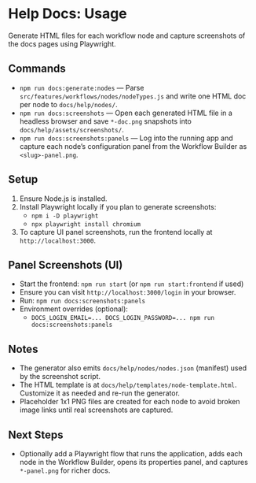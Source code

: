 Help Docs: Usage
================

Generate HTML files for each workflow node and capture screenshots of the docs pages using Playwright.

Commands
--------
- `npm run docs:generate:nodes` — Parse `src/features/workflows/nodes/nodeTypes.js` and write one HTML doc per node to `docs/help/nodes/`.
- `npm run docs:screenshots` — Open each generated HTML file in a headless browser and save `*-doc.png` snapshots into `docs/help/assets/screenshots/`.
- `npm run docs:screenshots:panels` — Log into the running app and capture each node’s configuration panel from the Workflow Builder as `<slug>-panel.png`.

Setup
-----
1. Ensure Node.js is installed.
2. Install Playwright locally if you plan to generate screenshots:
   - `npm i -D playwright`
   - `npx playwright install chromium`
3. To capture UI panel screenshots, run the frontend locally at `http://localhost:3000`.

Panel Screenshots (UI)
----------------------
- Start the frontend: `npm run start` (or `npm run start:frontend` if used)
- Ensure you can visit `http://localhost:3000/login` in your browser.
- Run: `npm run docs:screenshots:panels`
- Environment overrides (optional):
  - `DOCS_LOGIN_EMAIL=... DOCS_LOGIN_PASSWORD=... npm run docs:screenshots:panels`

Notes
-----
- The generator also emits `docs/help/nodes/nodes.json` (manifest) used by the screenshot script.
- The HTML template is at `docs/help/templates/node-template.html`. Customize it as needed and re-run the generator.
- Placeholder 1x1 PNG files are created for each node to avoid broken image links until real screenshots are captured.

Next Steps
----------
- Optionally add a Playwright flow that runs the application, adds each node in the Workflow Builder, opens its properties panel, and captures `*-panel.png` for richer docs.
